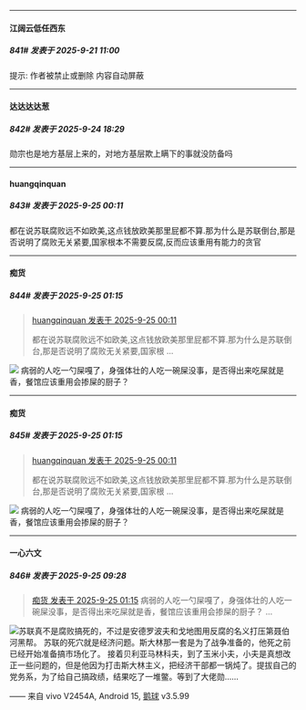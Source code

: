 ﻿
*****

####  江阔云低任西东  
##### 841#       发表于 2025-9-21 11:00

提示: 作者被禁止或删除 内容自动屏蔽

*****

####  达达达达葱  
##### 842#       发表于 2025-9-24 18:29

勋宗也是地方基层上来的，对地方基层欺上瞒下的事就没防备吗


*****

####  huangqinquan  
##### 843#       发表于 2025-9-25 00:11

都在说苏联腐败远不如欧美,这点钱放欧美那里屁都不算.那为什么是苏联倒台,那是否说明了腐败无关紧要,国家根本不需要反腐,反而应该重用有能力的贪官


*****

####  痴货  
##### 844#       发表于 2025-9-25 01:15

<blockquote><a href="httphttps://stage1st.com/2b/forum.php?mod=redirect&amp;goto=findpost&amp;pid=68484183&amp;ptid=2253051" target="_blank">huangqinquan 发表于 2025-9-25 00:11</a>

都在说苏联腐败远不如欧美,这点钱放欧美那里屁都不算.那为什么是苏联倒台,那是否说明了腐败无关紧要,国家根 ...</blockquote>
<img src="https://static.stage1st.com/image/smiley/face2017/037.png" referrerpolicy="no-referrer"> 病弱的人吃一勺屎嘎了，身强体壮的人吃一碗屎没事，是否得出来吃屎就是香，餐馆应该重用会掺屎的厨子？


*****

####  痴货  
##### 845#       发表于 2025-9-25 01:15

<blockquote><a href="httphttps://stage1st.com/2b/forum.php?mod=redirect&amp;goto=findpost&amp;pid=68484183&amp;ptid=2253051" target="_blank">huangqinquan 发表于 2025-9-25 00:11</a>

都在说苏联腐败远不如欧美,这点钱放欧美那里屁都不算.那为什么是苏联倒台,那是否说明了腐败无关紧要,国家根 ...</blockquote>
<img src="https://static.stage1st.com/image/smiley/face2017/037.png" referrerpolicy="no-referrer"> 病弱的人吃一勺屎嘎了，身强体壮的人吃一碗屎没事，是否得出来吃屎就是香，餐馆应该重用会掺屎的厨子？

*****

####  一心六文  
##### 846#       发表于 2025-9-25 09:28

<blockquote><a href="httphttps://stage1st.com/2b/forum.php?mod=redirect&amp;goto=findpost&amp;pid=68484319&amp;ptid=2253051" target="_blank">痴货 发表于 2025-9-25 01:15</a>
病弱的人吃一勺屎嘎了，身强体壮的人吃一碗屎没事，是否得出来吃屎就是香，餐馆应该重用会掺屎的厨子？ ...</blockquote>
<img src="https://static.stage1st.com/image/smiley/face2017/067.png" referrerpolicy="no-referrer">苏联真不是腐败搞死的，不过是安德罗波夫和戈地图用反腐的名义打压第聂伯河黑帮。
苏联的死穴就是经济问题。斯大林那一套是为了战争准备的，他死之前已经开始准备搞市场化了。
接着贝利亚马林科夫，到了玉米小夫，小夫是真想改正一些问题的，但是他因为打击斯大林主义，把经济干部都一锅炖了。提拔自己的党务系，为了给自己搞政绩，结果吃了一堆鳖。等到了大佬勋……

—— 来自 vivo V2454A, Android 15, [鹅球](https://www.pgyer.com/GcUxKd4w) v3.5.99

